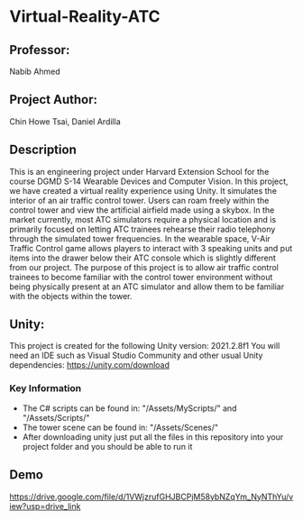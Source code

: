 # Virtual-Reality-ATC

## Professor:
Nabib Ahmed

## Project Author:
Chin Howe Tsai, Daniel Ardilla

## Description
This is an engineering project under Harvard Extension School for the course DGMD S-14 Wearable Devices and Computer Vision. In this project, we have created a virtual reality experience using Unity. It simulates the interior of an air traffic control tower. Users can roam freely within the control tower and view the artificial airfield made using a skybox. In the market currently, most ATC simulators require a physical location and is primarily focused on letting ATC trainees rehearse their radio telephony through the simulated tower frequencies. In the wearable space, V-Air Traffic Control game allows players to interact with 3 speaking units and put items into the drawer below their ATC console which is slightly different from our project. The purpose of this project is to allow air traffic control trainees to become familiar with the control tower environment without being physically present at an ATC simulator and allow them to be familiar with the objects within the tower.

## Unity:
This project is created for the following Unity version: 2021.2.8f1
You will need an IDE such as Visual Studio Community and other usual Unity dependencies: https://unity.com/download

### Key Information
- The C# scripts can be found in: "/Assets/MyScripts/" and "/Assets/Scripts/"
- The tower scene can be found in: "/Assets/Scenes/"
- After downloading unity just put all the files in this repository into your project folder and you should be able to run it

## Demo
https://drive.google.com/file/d/1VWjzrufGHJBCPjM58ybNZqYm_NyNThYu/view?usp=drive_link
